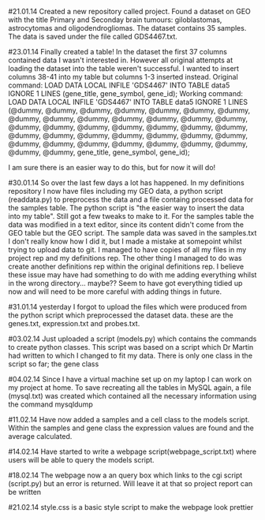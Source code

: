 #21.01.14 
Created a new repository called project.
Found a dataset on GEO with the title Primary and Seconday brain tumours: giloblastomas, astrocytomas and oligodendrogliomas.  The dataset contains 35 samples. The data is saved under the file called GDS4467.txt.

#23.01.14
Finally created a table! In the dataset the 
first 37 columns contained data I wasn't interested in.
However all original attempts at loading the dataset 
into the table weren't successful.  I wanted to insert
columns 38-41 into my table but columns 1-3 inserted instead. 
Original command: LOAD DATA LOCAL INFILE 'GDS4467' INTO TABLE data5 
IGNORE 1 LINES (gene_title, gene_symbol, gene_id);
Working command: LOAD DATA LOCAL INFILE 'GDS4467' INTO TABLE data5 
IGNORE 1 LINES 
(@dummy, @dummy, @dummy, @dummy, @dummy, @dummy, 
@dummy, @dummy, @dummy, @dummy, @dummy, @dummy, 
@dummy, @dummy, @dummy, @dummy, @dummy, @dummy, 
@dummy, @dummy, @dummy, @dummy, @dummy, @dummy, 
@dummy, @dummy, @dummy, @dummy, @dummy, @dummy, 
@dummy, @dummy, @dummy, @dummy, @dummy, @dummy, 
@dummy, gene_title, gene_symbol, gene_id);

I am sure there is an easier way to do this, but for
now it will do!

#30.01.14
So over the last few days a lot has happened. In my definitions repository I
now have files including  my GEO data, a python script (readdata.py) to preprocess the data and a file containg processed data for the samples table. The python script 
is "the easier way to insert the data into my table".  Still got a few tweaks to 
make to it.  For the samples table the data was modified in a text editor,
since its content didn't come from the GEO table but the GEO script.  The sample data was saved in the samples.txt
I don't really know how I did it, but I made a mistake at somepoint whilst 
trying to upload data to git.  I managed to have copies of all my files in 
my project rep and my definitions rep.  The other thing I managed to do was 
create another definitions rep within the original definitions rep. I believe
these issue may have had something to do with me adding everything whilst in
the wrong directory... maybe?? Seem to have got everything tidied up now and 
will need to be more careful with adding things in future.

#31.01.14 
yesterday I forgot to upload the files which were produced from the python script which preprocessed the dataset data. these are the genes.txt, expression.txt and probes.txt.

#03.02.14
Just uploaded a script (models.py) which contains the commands to create python classes.  This script was based on a script which Dr Martin had written to which I changed to fit my data. 
There is only one class in the script so far; the gene class

#04.02.14
Since I have a virtual machine set up on my laptop I can work on my project at home. To save recreating all the tables in MySQL again, a file (mysql.txt) was created which contained all the necessary information using the command mysqldump

#11.02.14 
Have now added a samples and a cell class to the models script. Within the samples and gene class the expression values are found and the average calculated.

#14.02.14
Have started to write a webpage script(webpage_script.txt) where users will be able to query the models script.

#18.02.14
The webpage now a an query box which links to the cgi script (script.py) but an error is returned.  Will leave it at that so project report can be written

#21.02.14 
style.css is a basic style script to make the webpage look prettier
